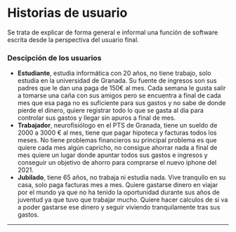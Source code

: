 # Historias de usuario

Se trata de explicar de forma general e informal una función de software escrita desde la perspectiva del usuario final.

### Descipción de los usuarios

* **Estudiante**, estudia informática con 20 años, no tiene trabajo, solo estudia en la universidad de Granada. Su fuente de ingresos son sus padres que le dan una paga de 150€ al mes. Cada semana le gusta salir a tomarse una caña con sus amigos pero se encuentra a final de cada mes que esa paga no es suficiente para sus gastos y no sabe de donde pierde el dinero, quiere registrar todo lo que se gasta al dia para controlar sus gastos y llegar sin apuros a final de mes.
* **Trabajador**, neurofisiólogo en el PTS de Granada, tiene un sueldo de 2000 a 3000 € al mes, tiene que pagar hipoteca y facturas todos los meses. No tiene problemas financieros su principal problema es que quiere cada mes algún capricho, no consigue ahorrar nada a final de mes quiere un lugar donde apuntar todos sus gastos e ingresos y conseguir un objetivo de ahorro para comprarse el nuevo iphone del 2021.
* **Jubilado**, tiene 65 años, no trabaja ni estudia nada. Vive tranquilo en su casa, solo paga facturas mes a mes. Quiere gastarse dinero en viajar por el mundo ya que no ha tenido la oportunidad durante sus años de juventud ya que tuvo que trabajar mucho. Quiere hacer calculos de si va a poder gastarse ese dinero y seguir viviendo tranquilamente tras sus gastos.

---
